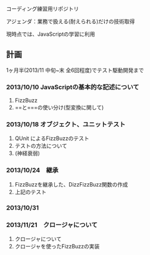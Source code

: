 コーディング練習用リポジトリ

アジェンダ：業務で扱える(耐えられる)だけの技術取得

現時点では、JavaScriptの学習に利用



## 計画

1ヶ月半(2013/11 中旬~末 全6回程度)でテスト駆動開発まで

### 2013/10/10  JavaScriptの基本的な記述について

1. FizzBuzz
2. ==と===の使い分け(型変換に関して)

### 2013/10/18  オブジェクト、ユニットテスト

1. QUnit によるFizzBuzzのテスト
2. テストの方法について
3. (神経衰弱)

### 2013/10/24　継承

1. FizzBuzzを継承した、DizzFizzBuzz関数の作成
2. 上記のテスト

### 2013/10/31


### 2013/11/21　クロージャについて

1. クロージャについて
2. クロージャを使ったFizzBuzzの実装
